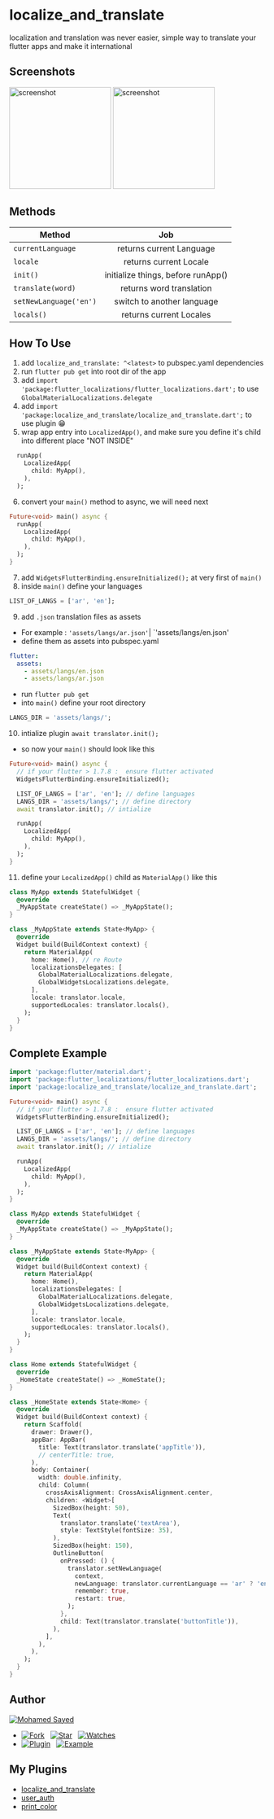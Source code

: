 # localize_and_translate
localization and translation was never easier, simple way to translate your flutter apps and make it international


## Screenshots
<img src="screenshot1.png" alt="screenshot" width="200"/><span>  </span><img src="screenshot2.png" alt="screenshot" width="200"/>


## Methods
| Method        | Job           |
| ------------- |:-------------:|
| `currentLanguage` |returns current Language |
| `locale` |returns current Locale |
| `init()` |initialize things, before runApp() |
| `translate(word)` |returns word translation |
| `setNewLanguage('en')` |switch to another language |
| `locals()` |returns current Locales |


## How To Use
1. add `localize_and_translate: ^<latest>` to pubspec.yaml dependencies
2. run `flutter pub get` into root dir of the app
3. add `import 'package:flutter_localizations/flutter_localizations.dart';` to use `GlobalMaterialLocalizations.delegate`
4. add `import 'package:localize_and_translate/localize_and_translate.dart';` to use plugin :grin:
5. wrap app entry into `LocalizedApp()`, and make sure you define it's child into different place "NOT INSIDE"
```dart
  runApp(
    LocalizedApp(
      child: MyApp(),
    ),
  );
```
6. convert your `main()` method to async, we will need next
```dart
Future<void> main() async {
  runApp(
    LocalizedApp(
      child: MyApp(),
    ),
  );
}
```
7. add `WidgetsFlutterBinding.ensureInitialized();` at very first of `main()`
8. inside `main()` define your languages
```dart
LIST_OF_LANGS = ['ar', 'en'];
```
9. add `.json` translation files as assets
* For example : `'assets/langs/ar.json'`| `'assets/langs/en.json'
* define them as assets into pubspec.yaml
```yaml
flutter:
  assets:
    - assets/langs/en.json
    - assets/langs/ar.json
```
* run `flutter pub get`
* into `main()` define your root directory
```dart
LANGS_DIR = 'assets/langs/';
```
10. intialize plugin `await translator.init();`
* so now your `main()` should look like this
```dart
Future<void> main() async {
  // if your flutter > 1.7.8 :  ensure flutter activated
  WidgetsFlutterBinding.ensureInitialized();

  LIST_OF_LANGS = ['ar', 'en']; // define languages
  LANGS_DIR = 'assets/langs/'; // define directory
  await translator.init(); // intialize

  runApp(
    LocalizedApp(
      child: MyApp(),
    ),
  );
}
```
11. define your `LocalizedApp()` child as `MaterialApp()` like this
```dart
class MyApp extends StatefulWidget {
  @override
  _MyAppState createState() => _MyAppState();
}

class _MyAppState extends State<MyApp> {
  @override
  Widget build(BuildContext context) {
    return MaterialApp(
      home: Home(), // re Route
      localizationsDelegates: [
        GlobalMaterialLocalizations.delegate,
        GlobalWidgetsLocalizations.delegate,
      ],
      locale: translator.locale,
      supportedLocales: translator.locals(),
    );
  }
}
```


## Complete Example
```dart
import 'package:flutter/material.dart';
import 'package:flutter_localizations/flutter_localizations.dart';
import 'package:localize_and_translate/localize_and_translate.dart';

Future<void> main() async {
  // if your flutter > 1.7.8 :  ensure flutter activated
  WidgetsFlutterBinding.ensureInitialized();

  LIST_OF_LANGS = ['ar', 'en']; // define languages
  LANGS_DIR = 'assets/langs/'; // define directory
  await translator.init(); // intialize

  runApp(
    LocalizedApp(
      child: MyApp(),
    ),
  );
}

class MyApp extends StatefulWidget {
  @override
  _MyAppState createState() => _MyAppState();
}

class _MyAppState extends State<MyApp> {
  @override
  Widget build(BuildContext context) {
    return MaterialApp(
      home: Home(),
      localizationsDelegates: [
        GlobalMaterialLocalizations.delegate,
        GlobalWidgetsLocalizations.delegate,
      ],
      locale: translator.locale,
      supportedLocales: translator.locals(),
    );
  }
}

class Home extends StatefulWidget {
  @override
  _HomeState createState() => _HomeState();
}

class _HomeState extends State<Home> {
  @override
  Widget build(BuildContext context) {
    return Scaffold(
      drawer: Drawer(),
      appBar: AppBar(
        title: Text(translator.translate('appTitle')),
        // centerTitle: true,
      ),
      body: Container(
        width: double.infinity,
        child: Column(
          crossAxisAlignment: CrossAxisAlignment.center,
          children: <Widget>[
            SizedBox(height: 50),
            Text(
              translator.translate('textArea'),
              style: TextStyle(fontSize: 35),
            ),
            SizedBox(height: 150),
            OutlineButton(
              onPressed: () {
                translator.setNewLanguage(
                  context,
                  newLanguage: translator.currentLanguage == 'ar' ? 'en' : 'ar',
                  remember: true,
                  restart: true,
                );
              },
              child: Text(translator.translate('buttonTitle')),
            ),
          ],
        ),
      ),
    );
  }
}
```


## Author
[![Mohamed Sayed](./logo.png)](https://msayed.net)
* [![Fork](https://img.shields.io/github/forks/MohamedSayed95/localize_and_translate?style=social)](https://github.com/MohamedSayed95/localize_and_translate/fork) &nbsp; [![Star](https://img.shields.io/github/stars/MohamedSayed95/localize_and_translate?style=social)](https://github.com/MohamedSayed95/localize_and_translate/stargazers) &nbsp; [![Watches](https://img.shields.io/github/watchers/MohamedSayed95/localize_and_translate?style=social)](https://github.com/MohamedSayed95/localize_and_translate/) 
* [![Plugin](https://img.shields.io/badge/Get%20library-pub-blue)](https://pub.dev/packages/localize_and_translate) &nbsp; [![Example](https://img.shields.io/badge/Example-Ex-success)](https://pub.dev/packages/localize_and_translate#-example-tab-)

## My Plugins
* [localize_and_translate](https://pub.dev/packages/localize_and_translate)
* [user_auth](https://pub.dev/packages/user_auth)
* [print_color](https://pub.dev/packages/print_color)

